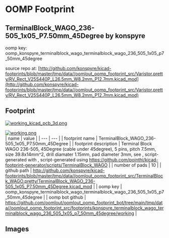 # OOMP Footprint  
## TerminalBlock_WAGO_236-505_1x05_P7.50mm_45Degree  by konspyre  
  
oomp key: oomp_konspyre_terminalblock_wago_terminalblock_wago_236_505_1x05_p7_50mm_45degree  
  
source repo at: [http://github.com/konspyre/kicad-footprints/blob/master/tmp/data//oomlout_oomp_footprint_src/Varistor.pretty/RV_Rect_V25S440P_L26.5mm_W8.2mm_P12.7mm.kicad_mod](http://github.com/konspyre/kicad-footprints/blob/master/tmp/data//oomlout_oomp_footprint_src/Varistor.pretty/RV_Rect_V25S440P_L26.5mm_W8.2mm_P12.7mm.kicad_mod)  
## Footprint  
  
[![working_kicad_pcb_3d.png](working_kicad_pcb_3d_600.png)](working_kicad_pcb_3d.png)  
  
[![working.png](working_600.png)](working.png)  
| name | value | 
| --- | --- | 
| footprint name | TerminalBlock_WAGO_236-505_1x05_P7.50mm_45Degree | 
| footprint description | Terminal Block WAGO 236-505, 45Degree (cable under 45degree), 5 pins, pitch 7.5mm, size 39.8x14mm^2, drill diamater 1.15mm, pad diameter 3mm, see , script-generated with , script-generated using https://github.com/pointhi/kicad-footprint-generator/scripts/TerminalBlock_WAGO | 
| number of pads | 10 | 
| github path | http://github.com/konspyre/kicad-footprints/blob/master/tmp/data//oomlout_oomp_footprint_src/TerminalBlock_WAGO.pretty/TerminalBlock_WAGO_236-505_1x05_P7.50mm_45Degree.kicad_mod | 
| oomp key | oomp_konspyre_terminalblock_wago_terminalblock_wago_236_505_1x05_p7_50mm_45degree | 
| oomp bot github | https://github.com/oomlout/oomlout_oomp_footprint_bot/tree/main/tmp/data//oomlout_oomp_footprint_src/footprints/konspyre_terminalblock_wago_terminalblock_wago_236_505_1x05_p7_50mm_45degree/working | 
## Images  
